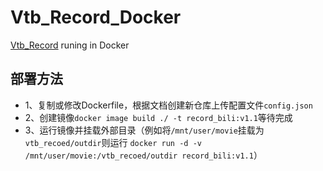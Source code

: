 # Vtb_Record_Docker

[Vtb_Record](https://github.com/NyaMisty/Vtb_Record) runing in Docker

## 部署方法

* 1、复制或修改Dockerfile，根据文档创建新仓库上传配置文件`config.json`
* 2、创建镜像`docker image build ./ -t record_bili:v1.1`等待完成
* 3、运行镜像并挂载外部目录（例如将`/mnt/user/movie`挂载为`vtb_recoed/outdir`则运行
`docker run -d -v /mnt/user/movie:/vtb_recoed/outdir record_bili:v1.1`）
